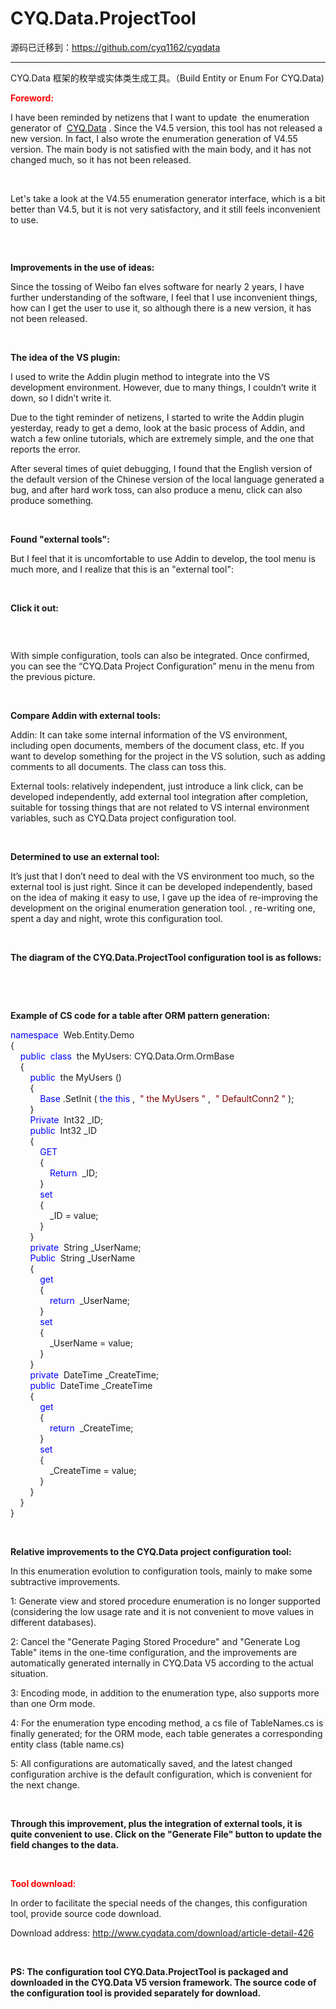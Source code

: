 # CYQ.Data.ProjectTool<br/>
源码已迁移到：https://github.com/cyq1162/cyqdata<hr/>
CYQ.Data 框架的枚举或实体类生成工具。（Build Entity or Enum For CYQ.Data)

<p><strong><span style="color: #ff0000;"><span style="vertical-align: inherit;"><span style="vertical-align: inherit;">Foreword:</span></span></span></strong></p>
<div class="cnblogs_code"><span style="vertical-align: inherit;"><span style="vertical-align: inherit;">I have been reminded by netizens that I want to update </span><span style="vertical-align: inherit;">&nbsp;the enumeration generator </span><span style="vertical-align: inherit;">of&nbsp; </span></span><a href="http://www.cyqdata.com/cyqdata" target="_blank"><span style="vertical-align: inherit;"><span style="vertical-align: inherit;">CYQ.Data</span></span></a><span style="vertical-align: inherit;"><span style="vertical-align: inherit;"> . Since the V4.5 version, this tool has not released a new version. In fact, I also wrote the enumeration generation of V4.55 version. The main body is not satisfied with the main body, and it has not changed much, so it has not been released.</span></span></div>
<p>&nbsp;</p>
<p><span style="vertical-align: inherit;"><span style="vertical-align: inherit;">Let's take a look at the V4.55 enumeration generator interface, which is a bit better than V4.5, but it is not very satisfactory, and it still feels inconvenient to use.</span></span></p>
<p><img src="http://images.cnitblog.com/blog/17408/201303/16151136-eb473563709f4439b16113b81d84e5ce.jpg" alt="" /></p>
<p>&nbsp;</p>
<p><strong><span style="vertical-align: inherit;"><span style="vertical-align: inherit;">Improvements in the use of ideas:</span></span></strong></p>
<div class="cnblogs_code"><span style="vertical-align: inherit;"><span style="vertical-align: inherit;">Since the tossing of Weibo fan elves software for nearly 2 years, I have further understanding of the software, I feel that I use inconvenient things, how can I get the user to use it, so although there is a new version, it has not been released.</span></span></div>
<p>&nbsp;</p>
<p><strong><span style="vertical-align: inherit;"><span style="vertical-align: inherit;">The idea of ​​the VS plugin:</span></span></strong></p>
<div class="cnblogs_code">
<p><span style="vertical-align: inherit;"><span style="vertical-align: inherit;">I used to write the Addin plugin method to integrate into the VS development environment. However, due to many things, I couldn&rsquo;t write it down, so I didn&rsquo;t write it.&nbsp;</span></span></p>
<p><span style="vertical-align: inherit;"><span style="vertical-align: inherit;">Due to the tight reminder of netizens, I started to write the Addin plugin yesterday, ready to get a demo, look at the basic process of Addin, and watch a few online tutorials, which are extremely simple, and the one that reports the error.</span></span></p>
<p><span style="vertical-align: inherit;"><span style="vertical-align: inherit;">After several times of quiet debugging, I found that the English version of the default version of the Chinese version of the local language generated a bug, and after hard work toss, can also produce a menu, click can also produce something.</span></span></p>
</div>
<p>&nbsp;</p>
<p><strong><span style="vertical-align: inherit;"><span style="vertical-align: inherit;">Found "external tools":</span></span></strong></p>
<p><span style="vertical-align: inherit;"><span style="vertical-align: inherit;">But I feel that it is uncomfortable to use Addin to develop, the tool menu is much more, and I realize that this is an "external tool":</span></span></p>
<p><img style="line-height: 1.5;" src="http://images.cnitblog.com/blog/17408/201303/16152202-78f4535baf0743809ebcdbdef969bbb1.jpg" alt="" />&nbsp;</p>
<p><strong><span style="vertical-align: inherit;"><span style="vertical-align: inherit;">Click it out:</span></span></strong></p>
<p><img style="line-height: 1.5;" src="http://images.cnitblog.com/blog/17408/201303/16152251-64e4f4d2df8f49999af0725de5d719ad.jpg" alt="" /></p>
<p>&nbsp;</p>
<p><span style="vertical-align: inherit;"><span style="vertical-align: inherit;">With simple configuration, tools can also be integrated. Once confirmed, you can see the &ldquo;CYQ.Data Project Configuration&rdquo; menu in the menu from the previous picture.</span></span></p>
<p>&nbsp;</p>
<p><strong><span style="vertical-align: inherit;"><span style="vertical-align: inherit;">Compare Addin with external tools:</span></span></strong></p>
<div class="cnblogs_code">
<p><span style="vertical-align: inherit;"><span style="vertical-align: inherit;">Addin: It can take some internal information of the VS environment, including open documents, members of the document class, etc. If you want to develop something for the project in the VS solution, such as adding comments to all documents. The class can toss this.</span></span></p>
<p><span style="vertical-align: inherit;"><span style="vertical-align: inherit;">External tools: relatively independent, just introduce a link click, can be developed independently, add external tool integration after completion, suitable for tossing things that are not related to VS internal environment variables, such as CYQ.Data project configuration tool.</span></span></p>
</div>
<p>&nbsp;</p>
<p><strong><span style="vertical-align: inherit;"><span style="vertical-align: inherit;">Determined to use an external tool:</span></span></strong></p>
<div class="cnblogs_code"><span style="vertical-align: inherit;"><span style="vertical-align: inherit;">It&rsquo;s just that I don&rsquo;t need to deal with the VS environment too much, so the external tool is just right. Since it can be developed independently, based on the idea of ​​making it easy to use, I gave up the idea of ​​re-improving the development on the original enumeration generation tool. , re-writing one, spent a day and night, wrote this configuration tool.</span></span></div>
<p>&nbsp;</p>
<p><strong><span style="vertical-align: inherit;"><span style="vertical-align: inherit;">The diagram of the CYQ.Data.ProjectTool configuration tool is as follows:</span></span></strong></p>
<p><img style="line-height: 1.5;" src="http://images.cnitblog.com/blog/17408/201303/16152841-cbe7b14c6bae411fb807dcc75be9160d.jpg" alt="" />&nbsp;</p>
<p>&nbsp;</p>
<p><strong><span style="vertical-align: inherit;"><span style="vertical-align: inherit;">Example of CS code for a table after ORM pattern generation:&nbsp;</span></span></strong></p>
<div class="cnblogs_code">
<div><span style="color: #0000ff;"><span style="vertical-align: inherit;"><span style="vertical-align: inherit;">namespace</span></span></span><span style="vertical-align: inherit;"><span style="vertical-align: inherit;"> &nbsp;Web.Entity.Demo </span></span><br /><span style="vertical-align: inherit;"><span style="vertical-align: inherit;">{ </span></span><br />&nbsp;&nbsp;&nbsp;&nbsp;<span style="color: #0000ff;"><span style="vertical-align: inherit;"><span style="vertical-align: inherit;">public </span></span></span>&nbsp;<span style="color: #0000ff;"><span style="vertical-align: inherit;"><span style="vertical-align: inherit;">class</span></span></span><span style="vertical-align: inherit;"><span style="vertical-align: inherit;"> &nbsp;the MyUsers: CYQ.Data.Orm.OrmBase </span></span><br /><span style="vertical-align: inherit;"><span style="vertical-align: inherit;">&nbsp;&nbsp;&nbsp;&nbsp;{ </span></span><br />&nbsp;&nbsp;&nbsp;&nbsp;&nbsp;&nbsp;&nbsp;&nbsp;<span style="color: #0000ff;"><span style="vertical-align: inherit;"><span style="vertical-align: inherit;">public</span></span></span><span style="vertical-align: inherit;"><span style="vertical-align: inherit;"> &nbsp;the MyUsers () </span></span><br /><span style="vertical-align: inherit;"><span style="vertical-align: inherit;">&nbsp;&nbsp;&nbsp;&nbsp;&nbsp;&nbsp;&nbsp;&nbsp;{ </span></span><br />&nbsp;&nbsp;&nbsp;&nbsp;&nbsp;&nbsp;&nbsp;&nbsp;&nbsp;&nbsp;&nbsp;&nbsp;<span style="color: #0000ff;"><span style="vertical-align: inherit;"><span style="vertical-align: inherit;">Base</span></span></span><span style="vertical-align: inherit;"><span style="vertical-align: inherit;"> .SetInit ( </span></span><span style="color: #0000ff;"><span style="vertical-align: inherit;"><span style="vertical-align: inherit;">the this</span></span></span><span style="vertical-align: inherit;"><span style="vertical-align: inherit;"> ,&nbsp; </span></span><span style="color: #800000;"><span style="vertical-align: inherit;"><span style="vertical-align: inherit;">" </span></span></span><span style="color: #800000;"><span style="vertical-align: inherit;"><span style="vertical-align: inherit;">the MyUsers </span></span></span><span style="color: #800000;"><span style="vertical-align: inherit;"><span style="vertical-align: inherit;">"</span></span></span><span style="vertical-align: inherit;"><span style="vertical-align: inherit;"> ,&nbsp; </span></span><span style="color: #800000;"><span style="vertical-align: inherit;"><span style="vertical-align: inherit;">" </span></span></span><span style="color: #800000;"><span style="vertical-align: inherit;"><span style="vertical-align: inherit;">DefaultConn2 </span></span></span><span style="color: #800000;"><span style="vertical-align: inherit;"><span style="vertical-align: inherit;">"</span></span></span><span style="vertical-align: inherit;"><span style="vertical-align: inherit;"> ); </span></span><br /><span style="vertical-align: inherit;"><span style="vertical-align: inherit;">&nbsp;&nbsp;&nbsp;&nbsp;&nbsp;&nbsp;&nbsp;&nbsp;} </span></span><br />&nbsp;&nbsp;&nbsp;&nbsp;&nbsp;&nbsp;&nbsp;&nbsp;<span style="color: #0000ff;"><span style="vertical-align: inherit;"><span style="vertical-align: inherit;">Private</span></span></span><span style="vertical-align: inherit;"><span style="vertical-align: inherit;"> &nbsp;Int32 _ID; </span></span><br />&nbsp;&nbsp;&nbsp;&nbsp;&nbsp;&nbsp;&nbsp;&nbsp;<span style="color: #0000ff;"><span style="vertical-align: inherit;"><span style="vertical-align: inherit;">public</span></span></span><span style="vertical-align: inherit;"><span style="vertical-align: inherit;"> &nbsp;Int32 _ID </span></span><br /><span style="vertical-align: inherit;"><span style="vertical-align: inherit;">&nbsp;&nbsp;&nbsp;&nbsp;&nbsp;&nbsp;&nbsp;&nbsp;{ </span></span><br />&nbsp;&nbsp;&nbsp;&nbsp;&nbsp;&nbsp;&nbsp;&nbsp;&nbsp;&nbsp;&nbsp;&nbsp;<span style="color: #0000ff;"><span style="vertical-align: inherit;"><span style="vertical-align: inherit;">GET</span></span></span><br /><span style="vertical-align: inherit;"><span style="vertical-align: inherit;"> &nbsp;&nbsp;&nbsp;&nbsp;&nbsp;&nbsp;&nbsp;&nbsp;&nbsp;&nbsp;&nbsp;&nbsp;{ </span></span><br />&nbsp;&nbsp;&nbsp;&nbsp;&nbsp;&nbsp;&nbsp;&nbsp;&nbsp;&nbsp;&nbsp;&nbsp;&nbsp;&nbsp;&nbsp;&nbsp;<span style="color: #0000ff;"><span style="vertical-align: inherit;"><span style="vertical-align: inherit;">Return</span></span></span><span style="vertical-align: inherit;"><span style="vertical-align: inherit;"> &nbsp;_ID; </span></span><br /><span style="vertical-align: inherit;"><span style="vertical-align: inherit;">&nbsp;&nbsp;&nbsp;&nbsp;&nbsp;&nbsp;&nbsp;&nbsp;&nbsp;&nbsp;&nbsp;&nbsp;} </span></span><br />&nbsp;&nbsp;&nbsp;&nbsp;&nbsp;&nbsp;&nbsp;&nbsp;&nbsp;&nbsp;&nbsp;&nbsp;<span style="color: #0000ff;"><span style="vertical-align: inherit;"><span style="vertical-align: inherit;">set</span></span></span><br /><span style="vertical-align: inherit;"><span style="vertical-align: inherit;"> &nbsp;&nbsp;&nbsp;&nbsp;&nbsp;&nbsp;&nbsp;&nbsp;&nbsp;&nbsp;&nbsp;&nbsp;{ </span></span><br /><span style="vertical-align: inherit;"><span style="vertical-align: inherit;">&nbsp;&nbsp;&nbsp;&nbsp;&nbsp;&nbsp;&nbsp;&nbsp;&nbsp;&nbsp;&nbsp;&nbsp;&nbsp;&nbsp;&nbsp;&nbsp;_ID = value; </span></span><br /><span style="vertical-align: inherit;"><span style="vertical-align: inherit;">&nbsp;&nbsp;&nbsp;&nbsp;&nbsp;&nbsp;&nbsp;&nbsp;&nbsp;&nbsp;&nbsp;&nbsp;} </span></span><br /><span style="vertical-align: inherit;"><span style="vertical-align: inherit;">&nbsp;&nbsp;&nbsp;&nbsp;&nbsp;&nbsp;&nbsp;&nbsp;} </span></span><br />&nbsp;&nbsp;&nbsp;&nbsp;&nbsp;&nbsp;&nbsp;&nbsp;<span style="color: #0000ff;"><span style="vertical-align: inherit;"><span style="vertical-align: inherit;">private</span></span></span><span style="vertical-align: inherit;"><span style="vertical-align: inherit;"> &nbsp;String _UserName;</span></span><br />&nbsp;&nbsp;&nbsp;&nbsp;&nbsp;&nbsp;&nbsp;&nbsp;<span style="color: #0000ff;"><span style="vertical-align: inherit;"><span style="vertical-align: inherit;">Public</span></span></span><span style="vertical-align: inherit;"><span style="vertical-align: inherit;"> &nbsp;String _UserName </span></span><br /><span style="vertical-align: inherit;"><span style="vertical-align: inherit;">&nbsp;&nbsp;&nbsp;&nbsp;&nbsp;&nbsp;&nbsp;&nbsp;{ </span></span><br />&nbsp;&nbsp;&nbsp;&nbsp;&nbsp;&nbsp;&nbsp;&nbsp;&nbsp;&nbsp;&nbsp;&nbsp;<span style="color: #0000ff;"><span style="vertical-align: inherit;"><span style="vertical-align: inherit;">get</span></span></span><br /><span style="vertical-align: inherit;"><span style="vertical-align: inherit;"> &nbsp;&nbsp;&nbsp;&nbsp;&nbsp;&nbsp;&nbsp;&nbsp;&nbsp;&nbsp;&nbsp;&nbsp;{ </span></span><br />&nbsp;&nbsp;&nbsp;&nbsp;&nbsp;&nbsp;&nbsp;&nbsp;&nbsp;&nbsp;&nbsp;&nbsp;&nbsp;&nbsp;&nbsp;&nbsp;<span style="color: #0000ff;"><span style="vertical-align: inherit;"><span style="vertical-align: inherit;">return</span></span></span><span style="vertical-align: inherit;"><span style="vertical-align: inherit;"> &nbsp;_UserName; </span></span><br /><span style="vertical-align: inherit;"><span style="vertical-align: inherit;">&nbsp;&nbsp;&nbsp;&nbsp;&nbsp;&nbsp;&nbsp;&nbsp;&nbsp;&nbsp;&nbsp;&nbsp;} </span></span><br />&nbsp;&nbsp;&nbsp;&nbsp;&nbsp;&nbsp;&nbsp;&nbsp;&nbsp;&nbsp;&nbsp;&nbsp;<span style="color: #0000ff;"><span style="vertical-align: inherit;"><span style="vertical-align: inherit;">set</span></span></span><br /><span style="vertical-align: inherit;"><span style="vertical-align: inherit;"> &nbsp;&nbsp;&nbsp;&nbsp;&nbsp;&nbsp;&nbsp;&nbsp;&nbsp;&nbsp;&nbsp;&nbsp;{ </span></span><br /><span style="vertical-align: inherit;"><span style="vertical-align: inherit;">&nbsp;&nbsp;&nbsp;&nbsp;&nbsp;&nbsp;&nbsp;&nbsp;&nbsp;&nbsp;&nbsp;&nbsp;&nbsp;&nbsp;&nbsp;&nbsp;_UserName = value; </span></span><br /><span style="vertical-align: inherit;"><span style="vertical-align: inherit;">&nbsp;&nbsp;&nbsp;&nbsp;&nbsp;&nbsp;&nbsp;&nbsp;&nbsp;&nbsp;&nbsp;&nbsp;} </span></span><br /><span style="vertical-align: inherit;"><span style="vertical-align: inherit;">&nbsp;&nbsp;&nbsp;&nbsp;&nbsp;&nbsp;&nbsp;&nbsp;} </span></span><br />&nbsp;&nbsp;&nbsp;&nbsp;&nbsp;&nbsp;&nbsp;&nbsp;<span style="color: #0000ff;"><span style="vertical-align: inherit;"><span style="vertical-align: inherit;">private</span></span></span><span style="vertical-align: inherit;"><span style="vertical-align: inherit;"> &nbsp;DateTime _CreateTime; </span></span><br />&nbsp;&nbsp;&nbsp;&nbsp;&nbsp;&nbsp;&nbsp;&nbsp;<span style="color: #0000ff;"><span style="vertical-align: inherit;"><span style="vertical-align: inherit;">public</span></span></span><span style="vertical-align: inherit;"><span style="vertical-align: inherit;"> &nbsp;DateTime _CreateTime </span></span><br /><span style="vertical-align: inherit;"><span style="vertical-align: inherit;">&nbsp;&nbsp;&nbsp;&nbsp;&nbsp;&nbsp;&nbsp;&nbsp;{ </span></span><br />&nbsp;&nbsp;&nbsp;&nbsp;&nbsp;&nbsp;&nbsp;&nbsp;&nbsp;&nbsp;&nbsp;&nbsp;<span style="color: #0000ff;"><span style="vertical-align: inherit;"><span style="vertical-align: inherit;">get</span></span></span><br /><span style="vertical-align: inherit;"><span style="vertical-align: inherit;"> &nbsp;&nbsp;&nbsp;&nbsp;&nbsp;&nbsp;&nbsp;&nbsp;&nbsp;&nbsp;&nbsp;&nbsp;{ </span></span><br />&nbsp;&nbsp;&nbsp;&nbsp;&nbsp;&nbsp;&nbsp;&nbsp;&nbsp;&nbsp;&nbsp;&nbsp;&nbsp;&nbsp;&nbsp;&nbsp;<span style="color: #0000ff;"><span style="vertical-align: inherit;"><span style="vertical-align: inherit;">return</span></span></span><span style="vertical-align: inherit;"><span style="vertical-align: inherit;"> &nbsp;_CreateTime; </span></span><br /><span style="vertical-align: inherit;"><span style="vertical-align: inherit;">&nbsp;&nbsp;&nbsp;&nbsp;&nbsp;&nbsp;&nbsp;&nbsp;&nbsp;&nbsp;&nbsp;&nbsp;} </span></span><br />&nbsp;&nbsp;&nbsp;&nbsp;&nbsp;&nbsp;&nbsp;&nbsp;&nbsp;&nbsp;&nbsp;&nbsp;<span style="color: #0000ff;"><span style="vertical-align: inherit;"><span style="vertical-align: inherit;">set</span></span></span><br /><span style="vertical-align: inherit;"><span style="vertical-align: inherit;"> &nbsp;&nbsp;&nbsp;&nbsp;&nbsp;&nbsp;&nbsp;&nbsp;&nbsp;&nbsp;&nbsp;&nbsp;{ </span></span><br /><span style="vertical-align: inherit;"><span style="vertical-align: inherit;">&nbsp;&nbsp;&nbsp;&nbsp;&nbsp;&nbsp;&nbsp;&nbsp;&nbsp;&nbsp;&nbsp;&nbsp;&nbsp;&nbsp;&nbsp;&nbsp;_CreateTime = value; </span></span><br /><span style="vertical-align: inherit;"><span style="vertical-align: inherit;">&nbsp;&nbsp;&nbsp;&nbsp;&nbsp;&nbsp;&nbsp;&nbsp;&nbsp;&nbsp;&nbsp;&nbsp;} </span></span><br /><span style="vertical-align: inherit;"><span style="vertical-align: inherit;">&nbsp;&nbsp;&nbsp;&nbsp;&nbsp;&nbsp;&nbsp;&nbsp;} </span></span><br /><span style="vertical-align: inherit;"><span style="vertical-align: inherit;">&nbsp;&nbsp;&nbsp;&nbsp;} </span></span><br /><span style="vertical-align: inherit;"><span style="vertical-align: inherit;">}</span></span></div>
</div>
<p>&nbsp;</p>
<p><strong><span style="vertical-align: inherit;"><span style="vertical-align: inherit;">Relative improvements to the CYQ.Data project configuration tool:</span></span></strong></p>
<div class="cnblogs_code">
<p><span style="vertical-align: inherit;"><span style="vertical-align: inherit;">In this enumeration evolution to configuration tools, mainly to make some subtractive improvements.</span></span></p>
<p><span style="vertical-align: inherit;"><span style="vertical-align: inherit;">1: Generate view and stored procedure enumeration is no longer supported (considering the low usage rate and it is not convenient to move values ​​in different databases).</span></span></p>
<p><span style="vertical-align: inherit;"><span style="vertical-align: inherit;">2: Cancel the "Generate Paging Stored Procedure" and "Generate Log Table" items in the one-time configuration, and the improvements are automatically generated internally in CYQ.Data V5 according to the actual situation.</span></span></p>
<p><span style="vertical-align: inherit;"><span style="vertical-align: inherit;">3: Encoding mode, in addition to the enumeration type, also supports more than one Orm mode.&nbsp;</span></span></p>
<p><span style="vertical-align: inherit;"><span style="vertical-align: inherit;">4: For the enumeration type encoding method, a cs file of TableNames.cs is finally generated; for the ORM mode, each table generates a corresponding entity class (table name.cs)</span></span></p>
<p><span style="vertical-align: inherit;"><span style="vertical-align: inherit;">5: All configurations are automatically saved, and the latest changed configuration archive is the default configuration, which is convenient for the next change.</span></span></p>

</div>
<p>&nbsp;</p>
<p><strong><span style="vertical-align: inherit;"><span style="vertical-align: inherit;">Through this improvement, plus the integration of external tools, it is quite convenient to use. Click on the "Generate File" button to update the field changes to the data.</span></span></strong></p>
<p>&nbsp;</p>
<p><strong><span style="color: #ff0000;"><span style="vertical-align: inherit;"><span style="vertical-align: inherit;">Tool download:</span></span></span></strong></p>
<p><span style="vertical-align: inherit;"><span style="vertical-align: inherit;">In order to facilitate the special needs of the changes, this configuration tool, provide source code download.</span></span></p>
<p><span style="vertical-align: inherit;"><span style="vertical-align: inherit;">Download address: </span></span><a href="http://www.cyqdata.com/download/article-detail-426" target="_blank"><span style="vertical-align: inherit;"><span style="vertical-align: inherit;">http://www.cyqdata.com/download/article-detail-426</span></span></a></p>
<p>&nbsp;</p>
<p><strong><span style="vertical-align: inherit;"><span style="vertical-align: inherit;">PS: The configuration tool CYQ.Data.ProjectTool is packaged and downloaded in the CYQ.Data V5 version framework. The source code of the configuration tool is provided separately for download.&nbsp;</span></span></strong></p>
<p>&nbsp;</p>
